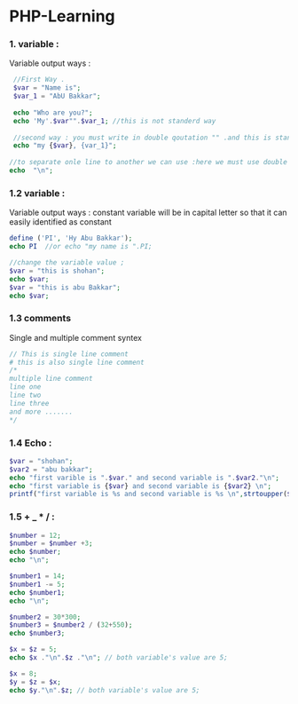 # PHP-Learning
### 1. variable  : 
Variable output ways :
```PHP
 //First Way .
 $var = "Name is";
 $var_1 = "AbU Bakkar";
 
 echo "Who are you?";
 echo 'My'.$var"".$var_1; //this is not standerd way 
 
 //second way : you must write in double qoutation "" .and this is standerd way 
 echo "my {$var}, {var_1}";
 
//to separate onle line to another we can use :here we must use double quotation .
echo  "\n"; 
```


### 1.2 variable : 
Variable output ways : constant variable will be in capital letter so that it can easily identified as constant

```PHP
define ('PI', 'Hy Abu Bakkar');
echo PI  //or echo "my name is ".PI;

//change the variable value ;
$var = "this is shohan";
echo $var;
$var = "this is abu Bakkar";
echo $var;
```
### 1.3 comments 
Single and multiple comment syntex
```PHP
// This is single line comment 
# this is also single line comment
/*
multiple line comment
line one 
line two
line three
and more .......
*/
```
### 1.4 Echo :
```php
$var = "shohan";
$var2 = "abu bakkar";
echo "first varible is ".$var." and second variable is ".$var2."\n";
echo "first variable is {$var} and second variable is {$var2} \n";
printf("first variable is %s and second variable is %s \n",strtoupper($var) ,$var2);
```
### 1.5  + _ * / :
```php 
$number = 12;
$number = $number +3;
echo $number;
echo "\n";

$number1 = 14;
$number1 -= 5;
echo $number1; 
echo "\n";

$number2 = 30*300;
$number3 = $number2 / (32+550);
echo $number3;

$x = $z = 5;
echo $x ."\n".$z ."\n"; // both variable's value are 5;

$x = 8;
$y = $z = $x;
echo $y."\n".$z; // both variable's value are 5;
```


